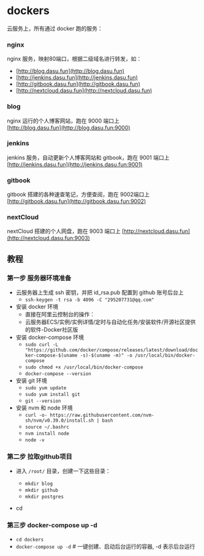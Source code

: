 # dockers

云服务上，所有通过 docker 跑的服务：  

### nginx

nginx 服务，映射80端口，根据二级域名进行转发，如：  

- [http://blog.dasu.fun](http://blog.dasu.fun)
- [http://jenkins.dasu.fun](http://jenkins.dasu.fun)
- [http://gitbook.dasu.fun](http://gitbook.dasu.fun)
- [http://nextcloud.dasu.fun](http://nextcloud.dasu.fun)

### blog

nginx 运行的个人博客网站，跑在 9000 端口上  
[http://blog.dasu.fun](http://blog.dasu.fun:9000)  

### jenkins

jenkins 服务，自动更新个人博客网站和 gitbook，跑在 9001 端口上  
[http://jenkins.dasu.fun](http://jenkins.dasu.fun:9001)

### gitbook

gitbook 搭建的各种速查笔记，方便查阅，跑在 9002端口上
[http://gitbook.dasu.fun](http://gitbook.dasu.fun:9002)

### nextCloud

nextCloud 搭建的个人网盘，跑在 9003 端口上
[http://nextcloud.dasu.fun](http://nextcloud.dasu.fun:9003)

## 教程

### 第一步 服务器环境准备

- 云服务器上生成 ssh 密钥，并把 id_rsa.pub 配置到 github 账号后台上 
  - `ssh-keygen -t rsa -b 4096 -C "295207731@qq.com"`
- 安装 docker 环境
  - 直接在阿里云控制台的操作：
  - 云服务器ECS/实例/实例详情/定时与自动化任务/安装软件/开源社区提供的软件-Docker社区版
- 安装 docker-compose 环境
  - `sudo curl -L "https://github.com/docker/compose/releases/latest/download/docker-compose-$(uname -s)-$(uname -m)" -o /usr/local/bin/docker-compose`
  - `sudo chmod +x /usr/local/bin/docker-compose`
  - `docker-compose --version`
- 安装 git 环境
  - `sudo yum update`
  - `sudo yum install git`
  - `git --version`
- 安装 nvm 和 node 环境
  - `curl -o- https://raw.githubusercontent.com/nvm-sh/nvm/v0.39.0/install.sh | bash`
  - `source ~/.bashrc`
  - `nvm install node`
  - `node -v`

### 第二步 拉取github项目

- 进入 `/root/` 目录，创建一下这些目录：
  - `mkdir blog`
  - `mkdir github`
  - `mkdir postgres`

- cd

### 第三步 docker-compose up -d
- `cd dockers`
- `docker-compose up -d` # 一键创建、启动后台运行的容器, -d 表示后台运行